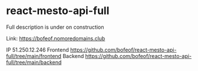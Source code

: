 # react-mesto-api-full
Full description is under on construction

Link: https://bofeof.nomoredomains.club

IP  51.250.12.246
Frontend https://github.com/bofeof/react-mesto-api-full/tree/main/frontend
Backend  https://github.com/bofeof/react-mesto-api-full/tree/main/backend